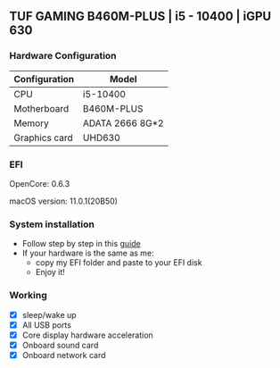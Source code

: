## TUF GAMING B460M-PLUS | i5 - 10400 | iGPU 630
### Hardware Configuration

| Configuration | Model |
|  ----  | ----  |
| CPU  | i5-10400 |
| Motherboard | B460M-PLUS |
| Memory | ADATA 2666 8G*2 |
| Graphics card | UHD630 |

### EFI 

OpenCore: 0.6.3

macOS version: 11.0.1(20B50)
### System installation
* Follow step by step in this [guide](https://dortania.github.io/OpenCore-Install-Guide/installer-guide/)
* If your hardware is the same as me:
  * copy my EFI folder and paste to your EFI disk
  * Enjoy it!
### Working
* [x] sleep/wake up
* [x] All USB ports
* [x] Core display hardware acceleration
* [x] Onboard sound card
* [x] Onboard network card
